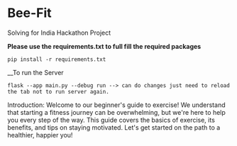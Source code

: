 
# Bee-Fit
Solving for India Hackathon Project

__Please use the requirements.txt to full fill the required packages__

    pip install -r requirements.txt

__To run the Server

    flask --app main.py --debug run --> can do changes just need to reload the tab not to run server again.


Introduction:
Welcome to our beginner's guide to exercise! We understand that starting a fitness journey can be overwhelming, but we're here to help you every step of the way. This guide covers the basics of exercise, its benefits, and tips on staying motivated. Let's get started on the path to a healthier, happier you!
